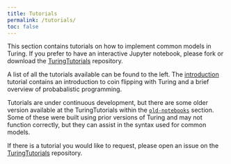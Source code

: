 ```yaml
---
title: Tutorials
permalink: /tutorials/
toc: false
---
```


This section contains tutorials on how to implement common models in Turing. If you prefer to have an interactive Jupyter notebook, please fork or download the [TuringTutorials](https://github.com/TuringLang/TuringTutorials) repository.


A list of all the tutorials available can be found to the left. The [introduction]({{site.baseurl}}/tutorials/0-introduction/) tutorial contains an introduction to coin flipping with Turing and a brief overview of probabalistic programming.


Tutorials are under continuous development, but there are some older version available at the TuringTutorials within the [`old-notebooks`](https://github.com/TuringLang/TuringTutorialstree/master/old-notebooks/) section. Some of these were built using prior versions of Turing and may not function correctly, but they can assist in the syntax used for common models.


If there is a tutorial you would like to request, please open an issue on the  [TuringTutorials](https://github.com/TuringLang/TuringTutorials) repository.

